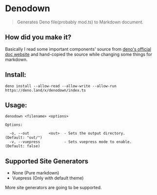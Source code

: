 # Denodown

> Generates Deno file(probably mod.ts) to Markdown document.

## How did you make it?

Basically I read some important components' source from [deno's official doc website](https://github.com/denoland/doc_website/) and hand-copied the source while changing some things for markdown.

## Install:

```
deno install --allow-read --allow-write --allow-run https://deno.land/x/denodown/index.ts
```

## Usage:

```
denodown <filename> <options>

Options:

  -o, --out         <out>  - Sets the output directory.       (Default: "out/")
  -v, --vuepress           - Sets vuepress mode to enable.    (Default: false)

```

## Supported Site Generators

- None (Pure markdown)
- Vuepress (Only with default theme)

More site generators are going to be supported.
